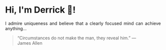 # Hi, I'm Derrick 👋!
<p align="justify">I admire uniqueness and believe that a clearly focused mind can achieve anything...</p> 
<!-- #quote-start -->
<blockquote>&ldquo;Circumstances do not make the man, they reveal him.&rdquo; &mdash; <footer>James Allen</footer></blockquote>
<!-- #quote-end -->
